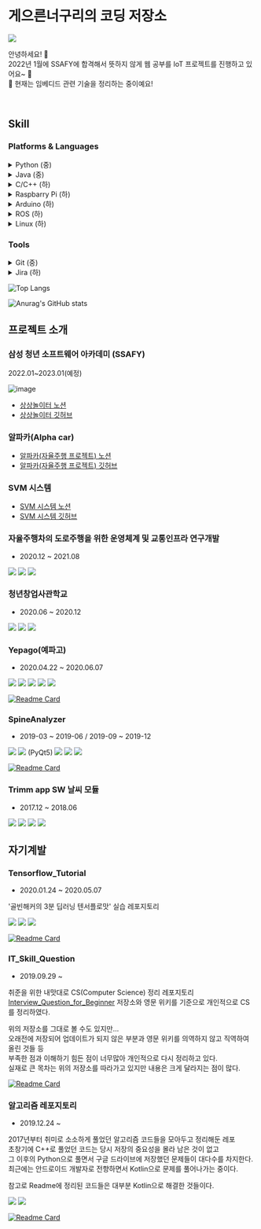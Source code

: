 # 게으른너구리의 코딩 저장소

<img src="https://img.shields.io/badge/dudtjs972@gmail.com-EA4335?style=flat-square&logo=Gmail&logoColor=white"/>

안녕하세요! 👋   
2022년 1월에 SSAFY에 합격해서 뜻하지 않게 웹 공부를 IoT 프로젝트를 진행하고 있어요~ 🌱   
👀 현재는 임베디드 관련 기술을 정리하는 중이예요!

<br/>

## Skill

### Platforms & Languages

<details>
<summary>Python (중)</summary>
<div markdown="1">
다양한 라이브러리를 활용하여 알고리즘을 구현하거나 프로젝트를 진행할 수 있습니다. 

코딩테스트를 할 때, 라즈베리파이에 AI(얼굴인식)을 활용할 때, ROS 통신을 통한 자율주행 프로젝트(알파카)를 진행할 때 사용하였습니다.
</div>
</details>

<details>
<summary>Java (중)</summary>
<div markdown="1">
다양한 라이브러리를 활용하여 알고리즘을 구현하거나 프로젝트를 진행할 수 있습니다. 상속이나 캡슐화 등 자바 객체지향에 대한 이해를 기반으로 Java Beans 를 기반으로하는 객체를 구현할 수 있습니다. 

코딩테스트를 할 때, 웹 페이지를 만들기 위해 spring boot를 통해 사용한 경험이 있습니다.
</div>
</details>

<details>
<summary>C/C++ (하)</summary>
<div markdown="1">
간단한 알고리즘이나 큐, 스택, 정렬 알고리즘을 직접 구현할 수 있습니다. 

IoT 프로젝트에서 아두이노를 사용하기 위해 사용하였습니다.
</div>
</details>

<details>
<summary>Raspbarry Pi (하)</summary>
<div markdown="1">
작성
</div>
</details>

<details>
<summary>Arduino (하)</summary>
<div markdown="1">
작성
</div>
</details>

<details>
<summary>ROS (하)</summary>
<div markdown="1">
작성
</div>
</details>

<details>
<summary>Linux (하)</summary>
<div markdown="1">
작성
</div>
</details>

### Tools

<details>
<summary>Git (중)</summary>
<div markdown="1">
작성
</div>
</details>

<details>
<summary>Jira (하)</summary>
<div markdown="1">
작성
</div>
</details>


![Top Langs](https://github-readme-stats.vercel.app/api/top-langs/?username=ii200400&layout=compact)

![Anurag's GitHub stats](https://github-readme-stats.vercel.app/api?username=ii200400&show_icons=true&count_private=true)

## 프로젝트 소개

### 삼성 청년 소프트웨어 아카데미 (SSAFY)

2022.01~2023.01(예정)

![image](https://user-images.githubusercontent.com/19484971/203851349-ebacae18-cc78-4643-857c-8d69d8a9d8e2.png)

- [상상놀이터 노션](https://quill-peripheral-d93.notion.site/ed5a71762fd1428097710fd05e435e20)
- [상상놀이터 깃허브](https://lab.ssafy.com/s07-webmobile3-sub2/S07P12D204)

### 알파카(Alpha car)

- [알파카(자율주행 프로젝트) 노션](https://determined-elderberry-389.notion.site/5a5568486fbd4730ab43569cce17472c)
- [알파카(자율주행 프로젝트) 깃허브](https://lab.ssafy.com/s07-mobility-autodriving-sub2/S07P22D208)

### SVM 시스템



- [SVM 시스템 노션](https://determined-elderberry-389.notion.site/5a5568486fbd4730ab43569cce17472c)
- [SVM 시스템 깃허브](https://lab.ssafy.com/s07-final/S07P31D108)

### 자율주행차의 도로주행을 위한 운영체계 및 교통인프라 연구개발

+ 2020.12 ~ 2021.08

<img src="https://img.shields.io/badge/Android Studio-3DDC84?style=flat-square&logo=Android Studio&logoColor=white"/> <img src="https://img.shields.io/badge/Kotlin-7F52FF?style=flat-square&logo=Kotlin&logoColor=white"/> <img src="https://img.shields.io/badge/Bluetooth-0082FC?style=flat-square&logo=Bluetooth&logoColor=white"/>

### 청년창업사관학교

+ 2020.06 ~ 2020.12

<img src="https://img.shields.io/badge/Android Studio-3DDC84?style=flat-square&logo=Android Studio&logoColor=white"/> <img src="https://img.shields.io/badge/Kotlin-7F52FF?style=flat-square&logo=Kotlin&logoColor=white"/> <img src="https://img.shields.io/badge/Bluetooth-0082FC?style=flat-square&logo=Bluetooth&logoColor=white"/>

### Yepago(예파고)

+ 2020.04.22 ~ 2020.06.07

<img src="https://img.shields.io/badge/HTML5-E34F26?style=flat-square&logo=HTML5&logoColor=white"/>  <img src="https://img.shields.io/badge/CSS3-1572B6?style=flat-square&logo=CSS3&logoColor=white"/>  <img src="https://img.shields.io/badge/JavaScript-F7DF1E?style=flat-square&logo=JavaScript&logoColor=white"/>  <img src="https://img.shields.io/badge/Bootstrap-7952B3?style=flat-square&logo=Bootstrap&logoColor=white"/> <img src="https://img.shields.io/badge/Netlify-00C7B7?style=flat-square&logo=Netlify&logoColor=ffffff"/>   

[![Readme Card](https://github-readme-stats.vercel.app/api/pin/?username=ii200400&repo=Yepago_page)](https://github.com/ii200400/Yepago_page)

### SpineAnalyzer

+ 2019-03 ~ 2019-06 / 2019-09 ~ 2019-12

<img src="https://img.shields.io/badge/Python-3776AB?style=flat-square&logo=Python&logoColor=white"/> <img src="https://img.shields.io/badge/Qt-41CD52?style=flat-square&logo=Qt&logoColor=white"/> (PyQt5) <img src="https://img.shields.io/badge/CSS3-1572B6?style=flat-square&logo=CSS3&logoColor=white"/> <img src="https://img.shields.io/badge/OpenCV-5C3EE8?style=flat-square&logo=OpenCV&logoColor=white"/> <img src="https://img.shields.io/badge/PyCharm-000000?style=flat-square&logo=PyCharm&logoColor=white"/>

[![Readme Card](https://github-readme-stats.vercel.app/api/pin/?username=ii200400&repo=SpineAnalyzer)](https://github.com/ii200400/SpineAnalyzer)

### Trimm app SW 날씨 모듈

+ 2017.12 ~ 2018.06

<img src="https://img.shields.io/badge/Android Studio-3DDC84?style=flat-square&logo=Android Studio&logoColor=white"/> <img src="https://img.shields.io/badge/Xcode-147EFB?style=flat-square&logo=Xcode&logoColor=white"/> <img src="https://img.shields.io/badge/Kotlin-7F52FF?style=flat-square&logo=Kotlin&logoColor=white"/> <img src="https://img.shields.io/badge/Swift-FA7343?style=flat-square&logo=Swift&logoColor=white"/>

## 자기계발

### Tensorflow_Tutorial

+ 2020.01.24 ~ 2020.05.07

'골빈해커의 3분 딥러닝 텐서플로맛' 실습 레포지토리

<img src="https://img.shields.io/badge/Google Colab-F9AB00?style=flat-square&logo=Google Colab&logoColor=white"/>  <img src="https://img.shields.io/badge/TensorFlow-FF6F00?style=flat-square&logo=TensorFlow&logoColor=white"/>  <img src="https://img.shields.io/badge/Python-3776AB?style=flat-square&logo=Python&logoColor=white"/>

[![Readme Card](https://github-readme-stats.vercel.app/api/pin/?username=ii200400&repo=Tensorflow_Tutorial)](https://github.com/ii200400/Tensorflow_Tutorial)

### IT_Skill_Question

+ 2019.09.29 ~

취준을 위한 내맛대로 CS(Computer Science) 정리 레포지토리   
[Interview_Question_for_Beginner](https://github.com/JaeYeopHan/Interview_Question_for_Beginner) 저장소와 영문 위키를 기준으로 개인적으로 CS를 정리하였다.    

위의 저장소를 그대로 볼 수도 있지만...   
오래전에 저장되어 업데이트가 되지 않은 부분과 영문 위키를 의역하지 않고 직역하여 올린 것들 등   
부족한 점과 이해하기 힘든 점이 너무많아 개인적으로 다시 정리하고 있다.   
실재로 큰 목차는 위의 저장소를 따라가고 있지만 내용은 크게 달라지는 점이 많다.

[![Readme Card](https://github-readme-stats.vercel.app/api/pin/?username=ii200400&repo=IT_Skill_Question)](https://github.com/ii200400/IT_Skill_Question)

### 알고리즘 레포지토리

+ 2019.12.24 ~ 

2017년부터 취미로 소소하게 풀었던 알고리즘 코드들을 모아두고 정리해둔 레포   
초창기에 C++로 풀었던 코드는 당시 저장의 중요성을 몰라 남은 것이 없고   
그 이후의 Python으로 풀면서 구글 드라이브에 저장했던 문제들이 대다수를 차지한다.   
최근에는 안드로이드 개발자로 전향하면서 Kotlin으로 문제를 풀어나가는 중이다.

참고로 Readme에 정리된 코드들은 대부분 Kotlin으로 해결한 것들이다.

<img src="https://img.shields.io/badge/Python-3776AB?style=flat-square&logo=Python&logoColor=white"/> <img src="https://img.shields.io/badge/Kotlin-7F52FF?style=flat-square&logo=Kotlin&logoColor=white"/>

[![Readme Card](https://github-readme-stats.vercel.app/api/pin/?username=ii200400&repo=algorithm)](https://github.com/ii200400/algorithm)

